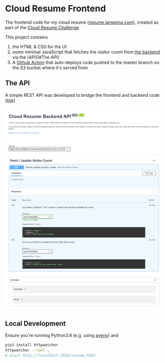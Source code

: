 # Cloud Resume Frontend

The frontend code for my cloud resume ([resume.laripping.com](https://resume.laripping.com)), created as part of the [Cloud Resume Challenge](https://cloudresumechallenge.dev/)

This project contains

1. the HTML & CSS for the UI
2. some minimal JavaScript that fetches the visitor count from [the backend](https://github.com/laripping/cloud-resume-backend) via the [API](#The API)
3. A [Github Action](.github/workflows/frontent-wf.yml) that auto-deploys code pushed to the master branch on the S3 bucket where it's served from


## The API

A simple REST API was developed to bridge the frontend and backend code ([link](https://petstore.swagger.io/?url=https://raw.githubusercontent.com/LAripping/cloud-resume-backend/master/apispec.yml)) 


![](https://raw.githubusercontent.com/LAripping/cloud-resume-backend/55397ec0255f2d8b265dc0940ccdb87fb89ca19a/apispec-expand.png)

## Local Development

Ensure you're running Python3.8 (e.g. using [pyenv](https://github.com/pyenv/pyenv)) and 

```bash
pip3 install httpwatcher
httpwatcher --root .
# visit http://localhost:5555/resume.html
```

